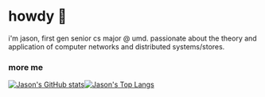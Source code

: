 # howdy 🤠

i'm jason, first gen senior cs major @ umd. passionate about the theory and application of computer networks and distributed systems/stores.

### more me

[![Jason's GitHub stats](https://github-readme-stats-gamma-ashy-92.vercel.app/api?username=jsondevers&show_icons=true&theme=dracula&count_private=false)](https://github.com/jsondevers/github-readme-stats)[![Jason's Top Langs](https://github-readme-stats-gamma-ashy-92.vercel.app/api/top-langs/?username=jsondevers&langs_count=5&layout=compact&hide=Python,C,Cython,CSS,SCSS,html,Standard%20ML,tex,Jupyter%20Notebook,make,cmake,javascript&theme=dracula&count_private=true&exclude_repo=cmsc420,umd,blue-advantage,dsa,clash-stats,instabot)](https://github.com/jsondevers/github-readme-stats)


